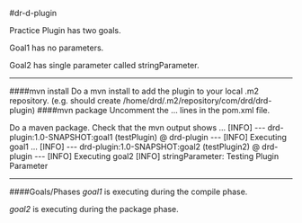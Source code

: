 #dr-d-plugin

Practice Plugin has two goals.

Goal1 has no parameters.

Goal2 has single parameter called stringParameter.

---
####mvn install
 Do a mvn install to add the plugin to your local .m2 repository.
(e.g. should create /home/drd/.m2/repository/com/drd/drd-plugin)
####mvn package
Uncomment the <build>...</build> lines in the pom.xml file.

Do a maven package. Check that the mvn output shows
...
[INFO] --- drd-plugin:1.0-SNAPSHOT:goal1 (testPlugin) @ drd-plugin ---
[INFO] Executing goal1
...
[INFO] --- drd-plugin:1.0-SNAPSHOT:goal2 (testPlugin2) @ drd-plugin ---
[INFO] Executing goal2
[INFO] stringParameter: Testing Plugin Parameter

---
####Goals/Phases
*goal1* is executing during the compile phase.

*goal2* is executing during the package phase.
